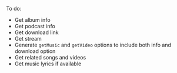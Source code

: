 To do:

-   Get album info
-   Get podcast info
-   Get download link
-   Get stream
-   Generate `getMusic` and `getVideo` options to include both info and download option
-   Get related songs and videos
-   Get music lyrics if available
